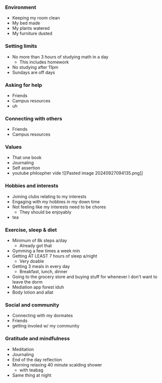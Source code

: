### Environment
- Keeping my room clean
- My bed made
- My plants watered
- My furniture dusted
### Setting limits
- No more than 3 hours of studying math in a day
	- This includes homework
- No studying after 11pm
- Sundays are off days
### Asking for help
- Friends
- Campus resources
- uh
### Connecting with others
- Friends
- Campus resources
### Values
- That one book 
- Journaling
- Self assertion
- youtube philospher vide
 ![[Pasted image 20240927094135.png]]
### Hobbies and interests
- Joining clubs relating to my interests
- Engaging with my hobbies in my down time
- Not feeling like my interests need to be chores
	- They should be enjoyably
- tea
### Exercise, sleep & diet
- Minimum of 8k steps a/day
	- Already got that
- Gymming a few times a week min
- Getting AT LEAST 7 hours of sleep a/night
	- Very doable
- Getting 3 meals in every day
	- Breakfast, lunch, dinner
- Going to the grocery store and buying stuff for whenever I don't want to leave the dorm
- Mediation app forest iduh
- Body lotion and allat
### Social and community 
- Connecting with my dormates
- Friends
- getting involed w/ my community
### Gratitude and mindfulness
- Meditation
- Journaling
- End of the day reflection
- Morning relaxing 40 minute scalding shower
	- with teabag
- Same thing at night

